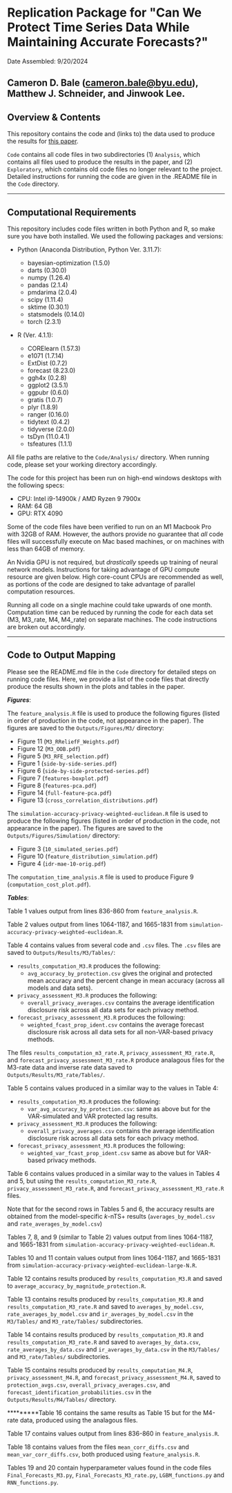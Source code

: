 # Replication Package for "Can We Protect Time Series Data While Maintaining Accurate Forecasts?"

Date Assembled: 9/20/2024

Cameron D. Bale (cameron.bale@byu.edu), Matthew J. Schneider, and Jinwook Lee.
---
Overview & Contents
---

This repository contains the code and (links to) the data used to produce the results for [this paper](https://www.researchgate.net/publication/372621568_Can_We_Protect_Time_Series_Data_While_Maintaining_Accurate_Forecasts).

`Code` contains all code files in two subdirectories (1) `Analysis`, which contains all files used to produce the results in the paper, and (2) `Exploratory`, which contains old code files no longer relevant to the project. Detailed instructions for running the code are given in the .README file in the `Code` directory.

---

## Computational Requirements

This repository includes code files written in both Python and R, so make sure you have both installed. We used the following packages and versions:

* Python (Anaconda Distribution, Python Ver. 3.11.7):
    - bayesian-optimization (1.5.0)
    - darts (0.30.0)
    - numpy (1.26.4)
    - pandas (2.1.4)
    - pmdarima (2.0.4)
    - scipy (1.11.4)
    - sktime (0.30.1)
    - statsmodels (0.14.0)
    - torch (2.3.1)

* R (Ver. 4.1.1): 
    - CORElearn (1.57.3)
    - e1071 (1.7.14)
    - ExtDist (0.7.2)
    - forecast (8.23.0)
    - ggh4x (0.2.8)
    - ggplot2 (3.5.1)
    - ggpubr (0.6.0)
    - gratis (1.0.7)
    - plyr (1.8.9)
    - ranger (0.16.0)
    - tidytext (0.4.2)
    - tidyverse (2.0.0)
    - tsDyn (11.0.4.1)
    - tsfeatures (1.1.1)

All file paths are relative to the `Code/Analysis/` directory. When running code, please set your working directory accordingly.

The code for this project has been run on high-end windows desktops with the following specs:

* CPU: Intel i9-14900k / AMD Ryzen 9 7900x
* RAM: 64 GB
* GPU: RTX 4090

Some of the code files have been verified to run on an M1 Macbook Pro with 32GB of RAM. However, the authors provide no guarantee that *all* code files will successfully execute on Mac based machines, or on machines with less than 64GB of memory. 

An Nvidia GPU is not required, but *drastically* speeds up training of neural network models. Instructions for taking advantage of GPU compute resource are given below. High core-count CPUs are recommended as well, as portions of the code are designed to take advantage of parallel computation resources.

Running all code on a single machine could take upwards of one month. Computation time can be reduced by running the code for each data set (M3, M3_rate, M4, M4_rate) on separate machines. The code instructions are broken out accordingly.

---

## Code to Output Mapping

Please see the README.md file in the `Code` directory for detailed steps on running code files. Here, we provide a list of the code files that directly produce the results shown in the plots and tables in the paper.

***Figures***:

The `feature_analysis.R` file is used to produce the following figures (listed in order of production in the code, not appearance in the paper). The figures are saved to the `Outputs/Figures/M3/` directory:

* Figure 11 (`M3_RReliefF_Weights.pdf`)
* Figure 12 (`M3_OOB.pdf`)
* Figure 5 (`M3_RFE_selection.pdf`)
* Figure 1 (`side-by-side-series.pdf`)
* Figure 6 (`side-by-side-protected-series.pdf`)
* Figure 7 (`features-boxplot.pdf`)
* Figure 8 (`features-pca.pdf`)
* Figure 14 (`full-feature-pca.pdf`)
* Figure 13 (`cross_correlation_distributions.pdf`)

The `simulation-accuracy-privacy-weighted-euclidean.R` file is used to produce the following figures (listed in order of production in the code, not appearance in the paper). The figures are saved to the `Outputs/Figures/Simulation/` directory:

* Figure 3 (`10_simulated_series.pdf`)
* Figure 10 (`feature_distribution_simulation.pdf`)
* Figure 4 (`idr-mae-10-orig.pdf`)

The `computation_time_analysis.R` file is used to produce Figure 9 (`computation_cost_plot.pdf`).

***Tables***:

Table 1 values output from lines 836-860 from `feature_analysis.R`.

Table 2 values output from lines 1064-1187, and 1665-1831 from `simulation-accuracy-privacy-weighted-euclidean.R`.

Table 4 contains values from several code and `.csv` files. The `.csv` files are saved to `Outputs/Results/M3/Tables/`: 

* `results_computation_M3.R` produces the following:
    - `avg_accuracy_by_protection.csv` gives the original and protected mean accuracy and the percent change in mean accuracy (across all models and data sets).
* `privacy_assessment_M3.R` produces the following:
    - `overall_privacy_averages.csv` contains the average identification disclosure risk across all data sets for each privacy method.
* `forecast_privacy_assessment_M3.R` produces the following:
    - `weighted_fcast_prop_ident.csv` contains the average forecast disclosure risk across all data sets for all non-VAR-based privacy methods.

The files `results_computation_m3_rate.R`, `privacy_assessment_M3_rate.R`, and `forecast_privacy_assessment_M3_rate.R` produce analagous files for the M3-rate data and inverse rate data saved to `Outputs/Results/M3_rate/Tables/`.

Table 5 contains values produced in a similar way to the values in Table 4:

* `results_computation_M3.R` produces the following:
    - `var_avg_accuracy_by_protection.csv`: same as above but for the VAR-simulated and VAR protected lag results.
* `privacy_assessment_M3.R` produces the following:
    - `overall_privacy_averages.csv` contains the average identification disclosure risk across all data sets for each privacy method.
* `forecast_privacy_assessment_M3.R` produces the following:
    - `weighted_var_fcast_prop_ident.csv` same as above but for VAR-based privacy methods.

Table 6 contains values produced in a similar way to the values in Tables 4 and 5, but using the `results_computation_M3_rate.R`, `privacy_assessment_M3_rate.R`, and `forecast_privacy_assessment_M3_rate.R` files.

Note that for the second rows in Tables 5 and 6, the accuracy results are obtained from the model-specific *k*-nTS+ results (`averages_by_model.csv` and `rate_averages_by_model.csv`)

Tables 7, 8, and 9 (similar to Table 2) values output from lines 1064-1187, and 1665-1831 from `simulation-accuracy-privacy-weighted-euclidean.R`.

Tables 10 and 11 contain values output from lines 1064-1187, and 1665-1831 from `simulation-accuracy-privacy-weighted-euclidean-large-N.R`.

Table 12 contains results produced by `results_computation_M3.R` and saved to `average_accuracy_by_magnitude_protection.R`.

Table 13 contains results produced by `results_computation_M3.R` and `results_computation_M3_rate.R` and saved to `averages_by_model.csv`, `rate_averages_by_model.csv` and `ir_averages_by_model.csv` in the `M3/Tables/` and `M3_rate/Tables/` subdirectories.

Table 14 contains results produced by `results_computation_M3.R` and `results_computation_M3_rate.R` and saved to `averages_by_data.csv`, `rate_averages_by_data.csv` and `ir_averages_by_data.csv` in the `M3/Tables/` and `M3_rate/Tables/` subdirectories.

Table 15 contains results produced by `results_computation_M4.R`, `privacy_assessment_M4.R`, and `forecast_privacy_assessment_M4.R`, saved to `protection_avgs.csv`, `overall_privacy_averages.csv`, and `forecast_identification_probabilities.csv` in the `Outputs/Results/M4/Tables/` directory.

*********Table 16 contains the same results as Table 15 but for the M4-rate data, produced using the analagous files.

Table 17 contains values output from lines 836-860 in `feature_analysis.R`.

Table 18 contains values from the files `mean_corr_diffs.csv` and `mean_var_corr_diffs.csv`, both produced using `feature_analysis.R`.

Tables 19 and 20 contain hyperparameter values found in the code files `Final_Forecasts_M3.py`, `Final_Forecasts_M3_rate.py`, `LGBM_functions.py` and `RNN_functions.py`.